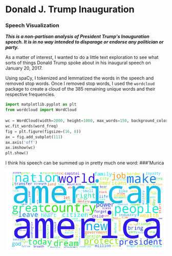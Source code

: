 # Donald J. Trump Inauguration

### Speech Visualization

***This is a non-partisan analysis of President Trump's Inauguration speech. It is in no way intended to disparage or endorse any politician or party.***

As a matter of interest, I wanted to do a little text exploration to see what sorts of things Donald Trump spoke about in his inaugural speech on January 20, 2017.

Using spaCy, I tokenized and lemmatized the words in the speech and removed stop words. Once I removed stop words, I used the `wordcloud` package to create a cloud of the 385 remaining unique words and their respective frequencies.

```python
import matplotlib.pyplot as plt
from wordcloud import WordCloud

wc = WordCloud(width=2000, height=1000, max_words=150, background_color='white')
wc.fit_words(word_freq)
fig = plt.figure(figsize=(16, 8))
ax = fig.add_subplot(111)
ax.axis('off')
ax.imshow(wc)
plt.show()
```

I think his speech can be summed up in pretty much one word:
###'Murica

<p align="center">
  <img src="inauguration.png">
</p>
